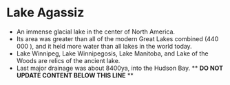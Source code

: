 Lake Agassiz
============

* An immense glacial lake in the center of North America.
* Its area was greater than all of the modern Great Lakes combined (440 000 <math>km^2</math>), and it held more water than all lakes in the world today.
* Lake Winnipeg, Lake Winnipegosis, Lake Manitoba, and Lake of the Woods are relics of the ancient lake.
* Last major drainage was about 8400ya, into the Hudson Bay.
** **DO NOT UPDATE CONTENT BELOW THIS LINE** **

